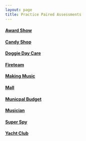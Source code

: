 ```yaml
---
layout: page
title: Practice Paired Assessments
---
```


#### [Award Show](./award_show)

#### [Candy Shop](./candy_shop)

#### [Doggie Day Care](./doggie_day_care)

#### [Fireteam](./fireteam)

#### [Making Music](./making_music)

#### [Mall](./mall)

#### [Municpal Budget](./municipal_budget)

#### [Musician](./musician)

#### [Super Spy](./super_spy)

#### [Yacht Club](./yacht_club)
